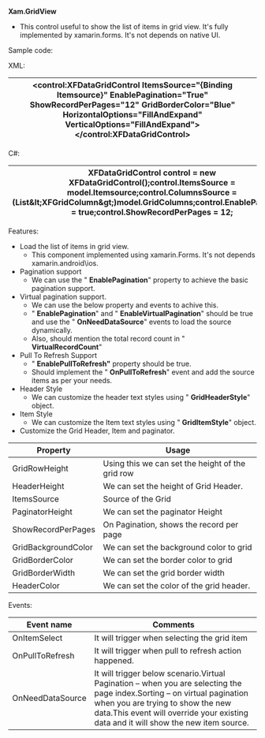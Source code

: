 **Xam.GridView**

- This control useful to show the list of items in grid view. It&#39;s fully implemented by xamarin.forms. It&#39;s not depends on native UI.

Sample code:

XML:

|     <control:XFDataGridControl ItemsSource="{Binding Itemsource}" EnablePagination="True"  ShowRecordPerPages="12" GridBorderColor="Blue" HorizontalOptions="FillAndExpand" VerticalOptions="FillAndExpand">                </control:XFDataGridControl>    |
|-------------------------------------------------------------------------------------------------------------------------------------------------------------------------------------------------------------------------------------------------------------|

C#:

| XFDataGridControl control = new XFDataGridControl();control.ItemsSource = model.Itemsource;control.ColumnsSource = (List\&lt;XFGridColumn\&gt;)model.GridColumns;control.EnablePagination = true;control.ShowRecordPerPages = 12; |
| --- |

Features:

- Load the list of items in grid view.
  - This component implemented using xamarin.Forms. It&#39;s not depends xamarin.android\ios.
- Pagination support
  - We can use the &quot; **EnablePagination**&quot; property to achieve the basic pagination support.
- Virtual pagination support.
  - We can use the below property and events to achive this.
  - &quot; **EnablePagination**&quot; and &quot; **EnableVirtualPagination**&quot; should be true and use the &quot; **OnNeedDataSource**&quot; events to load the source dynamically.
  - Also, should mention the total record count in &quot; **VirtualRecordCount**&quot;
- Pull To Refresh Support
  - &quot; **EnablePullToRefresh&quot;** property should be true.
  - Should implement the &quot; **OnPullToRefresh**&quot; event and add the source items as per your needs.
- Header Style
  - We can customize the header text styles using &quot; **GridHeaderStyle**&quot; object.
- Item Style
  - We can customize the Item text styles using &quot; **GridItemStyle**&quot; object.
- Customize the Grid Header, Item and paginator.

| **Property** | **Usage** |
| --- | --- |
| GridRowHeight | Using this we can set the height of the grid row |
| HeaderHeight | We can set the height of Grid Header. |
| ItemsSource | Source of the Grid |
| PaginatorHeight | We can set the paginator Height |
| ShowRecordPerPages | On Pagination, shows the record per page |
| GridBackgroundColor | We can set the background color to grid |
| GridBorderColor | We can set the border color to grid |
| GridBorderWidth | We can set the grid border width |
| HeaderColor | We can set the color of the grid header. |

Events:

| Event name | Comments |
| --- | --- |
| OnItemSelect | It will trigger when selecting the grid item |
| OnPullToRefresh | It will trigger when pull to refresh action happened. |
| OnNeedDataSource | It will trigger below scenario.Virtual Pagination – when you are selecting the page index.Sorting – on virtual pagination when you are trying to show the new data.This event will override your existing data and it will show the new item source. |
